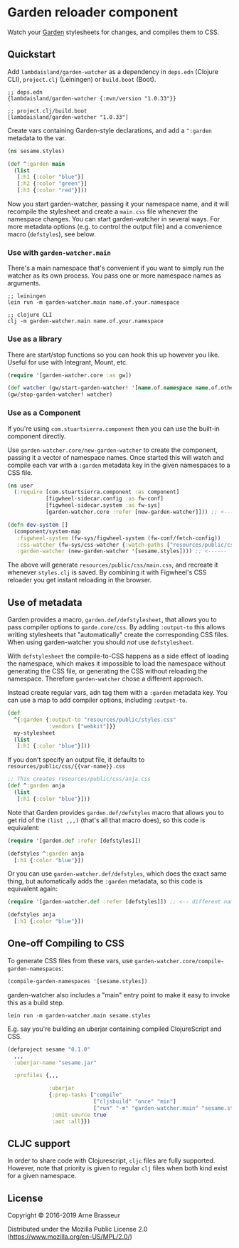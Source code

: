 # Garden reloader component

Watch your [Garden](https://github.com/noprompt/garden) stylesheets for changes,
and compiles them to CSS.

## Quickstart

Add `lambdaisland/garden-watcher` as a dependency in `deps.edn` (Clojure CLI),
`project.clj` (Leiningen) or `build.boot` (Boot).

```
;; deps.edn
{lambdaisland/garden-watcher {:mvn/version "1.0.33"}}

;; project.clj/build.boot
[lambdaisland/garden-watcher "1.0.33"]
```

Create vars containing Garden-style declarations, and add a `^:garden` metadata
to the var.

``` clojure
(ns sesame.styles)

(def ^:garden main
  (list
   [:h1 {:color "blue"}]
   [:h2 {:color "green"}]
   [:h3 {:color "red"}]))
```

Now you start garden-watcher, passing it your namespace name, and it will
recompile the stylesheet and create a `main.css` file whenever the namespace
changes. You can start garden-watcher in several ways. For more metadata options
(e.g. to control the output file) and a convenience macro (`defstyles`), see
below.

### Use with `garden-watcher.main`

There's a main namespace that's convenient if you want to simply run the watcher
as its own process. You pass one or more namespace names as arguments.

```
;; leiningen
lein run -m garden-watcher.main name.of.your.namespace

;; clojure CLI
clj -m garden-watcher.main name.of.your.namespace
```

### Use as a library

There are start/stop functions so you can hook this up however you like. Useful
for use with Integrant, Mount, etc.

``` clojure
(require '[garden-watcher.core :as gw])

(def watcher (gw/start-garden-watcher! '[name.of.namespace name.of.other.namespace]))
(gw/stop-garden-watcher! watcher)
```

### Use as a Component

If you're using `com.stuartsierra.component` then you can use the built-in
component directly.

Use `garden-watcher.core/new-garden-watcher` to create the component, passing it
a vector of namespace names. Once started this will watch and compile each var
with a `:garden` metadata key in the given namespaces to a CSS file.

``` clojure
(ns user
  (:require [com.stuartsierra.component :as component]
            [figwheel-sidecar.config :as fw-conf]
            [figwheel-sidecar.system :as fw-sys]
            [garden-watcher.core :refer [new-garden-watcher]])) ;; <------

(defn dev-system []
  (component/system-map
   :figwheel-system (fw-sys/figwheel-system (fw-conf/fetch-config))
   :css-watcher (fw-sys/css-watcher {:watch-paths ["resources/public/css"]})
   :garden-watcher (new-garden-watcher '[sesame.styles]))) ;; <------
```

The above will generate `resources/public/css/main.css`, and recreate it
whenever `styles.clj` is saved. By combining it with Figwheel's CSS reloader you
get instant reloading in the browser.

## Use of metadata

Garden provides a macro, `garden.def/defstylesheet`, that allows you to pass
compiler options to `garde.core/css`. By adding `:output-to` this allows writing
stylesheets that "automatically" create the corresponding CSS files. When using
garden-watcher you should *not* use `defstylesheet`.

With `defstylesheet` the compile-to-CSS happens as a side effect of loading the
namespace, which makes it impossible to load the namespace without generating
the CSS file, or generating the CSS without reloading the namespace. Therefore
`garden-watcher` chose a different approach.

Instead create regular vars, adn tag them with a `:garden` metadata key. You can
use a map to add compiler options, including `:output-to`.

``` clojure
(def
  ^{:garden {:output-to "resources/public/styles.css"
             :vendors ["webkit"]}}
  my-stylesheet
  (list
   [:h1 {:color "blue"}]))
```

If you don't specify an output file, it defaults to `resources/public/css/{{var-name}}.css`

``` clojure
;; This creates resources/public/css/anja.css
(def ^:garden anja
  (list
   [:h1 {:color "blue"}]))
```

Note that Garden provides `garden.def/defstyles` macro that allows you to get
rid of the `(list ,,,)` (that's all that macro does), so this code is equivalent:

``` clojure
(require '[garden.def :refer [defstyles]])

(defstyles ^:garden anja
  [:h1 {:color "blue"}])
```

Or you can use `garden-watcher.def/defstyles`, which does the exact same thing,
but automatically adds the `:garden` metadata, so this code is equivalent again:

``` clojure
(require '[garden-watcher.def :refer [defstyles]]) ;; <-- different namespace

(defstyles anja
  [:h1 {:color "blue"}])
```

## One-off Compiling to CSS

To generate CSS files from these vars, use
`garden-watcher.core/compile-garden-namespaces`:

``` clojure
(compile-garden-namespaces '[sesame.styles])
```

garden-watcher also includes a "main" entry point to make it easy to invoke
this as a build step.

```
lein run -m garden-watcher.main sesame.styles
```

E.g. say you're building an uberjar containing compiled ClojureScript and CSS.

``` clojure
(defproject sesame "0.1.0"
  ,,,
  :uberjar-name "sesame.jar"

  :profiles {,,,

             :uberjar
             {:prep-tasks ["compile"
                           ["cljsbuild" "once" "min"]
                           ["run" "-m" "garden-watcher.main" "sesame.styles"]]
              :omit-source true
              :aot :all}})
```

## CLJC support

In order to share code with Clojurescript, `cljc` files are fully supported.
However, note that priority is given to regular `clj` files when both kind
exist for a given namespace.

## License

Copyright © 2016-2019 Arne Brasseur

Distributed under the Mozilla Public License 2.0 (https://www.mozilla.org/en-US/MPL/2.0/)
